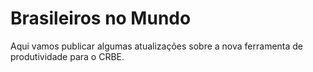 # Brasileiros no Mundo

Aqui vamos publicar algumas atualiza&ccedil;&otilde;es sobre a nova ferramenta de produtividade para o CRBE. 

